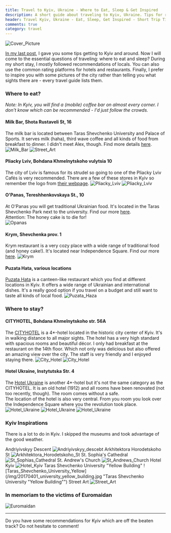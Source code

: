 ```yaml
---
title: Travel to Kyiv, Ukraine - Where to Eat, Sleep & Get Inspired
description: A short guide about traveling to Kyiv, Ukraine. Tips for restaurants, café and hotels in Kyiv.
header: Travel Kyiv, Ukraine - Eat, Sleep, Get Inspired - Short Trip Tips
comments: true
category: travel
---
```


![Cover_Picture](/img/20170401_opera_kyiv.jpg "National Opera of Ukraine")

[In my last post](http://eva-ernst.me/blog/travel-kyiv-getting-there-and-around/), I gave you some tips getting to Kyiv and around. Now I will come to the essential questions of traveling: where to eat and sleep? During my short stay, I mostly followed recommendations of locals. You can also use the common rating platforms for hotels and restaurants.
Finally, I prefer to inspire you with some pictures of the city rather than telling you what sights there are - every travel guide lists them.

### Where to eat?
*Note: In Kyiv, you will find a (mobile) coffee bar on almost every corner. I don't know which can be recommended - I'd just follow the crowds.*

#### Milk Bar, Shota Rustaveli St, 16

The milk bar is located between Taras Shevchenko University and Palace of Sports. It serves milk (haha), third wave coffee and all kinds of food from breakfast to dinner. I didn't meet Alex, though. Find more details [here](http://milkbar.com.ua/en).  
![Milk_Bar](/img/20170401_milkbar_kyiv.jpg "Inside the Milk Bar")
![Street_Art](/img/20170401_milkbar2.jpg "Breakfast at the Milk Bar")

#### Pliacky Lviv, Bohdana Khmelnytskoho vulytsia 10

The city of Lviv is famous for its strudel so going to one of the Pliacky Lviv Cafés is very recommended. There are a few of these stores in Kyiv so remember the logo from [their webpage](http://www.pliacky.lviv.ua/).
![Pliacky_Lviv](/img/20170401_pliacky_kyiv_2.jpg "Pliacky Lviv Strudel Café")
![Pliacky_Lviv](/img/20170401_pliacky_kyiv.jpg "Pliacky Lviv Strudel")

#### O'Panas, Tereshhenkovskaya St., 10

At O'Panas you will get traditional Ukrainian food. It's located in the Taras Shevchenko Park next to the university. Find our more [here](https://www.tripadvisor.co.uk/Restaurant_Review-g294474-d1101962-Reviews-O_Panas-Kiev.html).  
Attention: The honey cake is to die for!  
![Opanas](/img/20170401_opanas_1.jpg "Dinner at O'Panas")

#### Krym, Shevchenka prov. 1 

Krym restaurant is a very cozy place with a wide range of traditional food (and honey cake!). It's located near Independence Square. Find our more [here](https://www.tripadvisor.co.uk/Restaurant_Review-g294474-d1644107-Reviews-Krym-Kiev.html).
![Krym](/img/20170401_krim_restaurant_02.jpg "Dinner at Krym")

#### Puzata Hata, various locations 

[Puzata Hata](http://www.puzatahata.com.ua/eng/) is a canteen-like restaurant which you find at different locations in Kyiv. It offers a wide range of Ukrainian and international dishes. It's a really good option if you travel on a budget and still want to taste all kinds of local food. 
![Puzata_Haza](/img/20170401_puzatahata.jpg "Puzata Hata Canteens - Yes, this one is closed due to construction")

### Where to stay?
#### CITYHOTEL, Bohdana Khmelnytskoho str. 56A 

The [CITYHOTEL](http://cityhotel.ua/en) is a 4*-hotel located in the historic city center of Kyiv. It's in walking distance to all major sights. The hotel has a very high standard with spacious rooms and beautiful décor. I only had breakfast at the restaurant on the 14th floor. Which not only was delicious but also offered an amazing view over the city. The staff is very friendly and I enjoyed staying there.
![City_Hotel](/img/20170401_cityhotel_1.jpg "City Hotel Room")
![City_Hotel](/img/20170401_cityhotel_2.jpg "City Hotel View")

#### Hotel Ukraine, Instytutska Str. 4

The [Hotel Ukraine](http://www.ukraine-hotel.kiev.ua/en/) is another 4*-hotel but it's not the same category as the CITYHOTEL. It is an old hotel (1912) and all rooms have been renovated (not too recently, though). The room comes without a safe.  
The location of the hotel is also very central. From you room you look over the Independence Square where you the revolution took place.
![Hotel_Ukraine](/img/20170401_hotel_ukraine_1.jpg "Hotel Ukraine Room")
![Hotel_Ukraine](/img/20170401_hotel_ukraine_2.jpg "Hotel Ukraine View")
![Hotel_Ukraine](/img/20170401_hotel_ukraine_3.jpg "Hotel Ukraine Front")

### Kyiv Inspirations

There is a lot to do in Kyiv. I skipped the museums and took advantage of the good weather.  

Andriyivskyy Descent
![Andriyivskyy_descebt](/img/20170401_andriyivskyydescent.jpg "Andriyivskyy Descent")
Arkhitektora Horodetskoho St
![Arkhitektora_Horodetskoho_St](/img/20170401_arkhitektora_horodetskoho_st.jpg "Arkhitektora_Horodetskoho_St")
St. Sophia's Cathedral
![St_Sophias_Cathedral](/img/20170401_cathedralkyiv.jpg "St. Sophia's Cathedral") 
St. Andrew's Church
![St_Andrews_Church](/img/20170401_standrews_church.jpg "St. Andrew's Church")
Hotel Kyiv
![Hotel_Kyiv](/img/20170401_hotel_kyiv.jpg "Hotel Kyiv")
Taras Shevchenko University "Yellow Building"
![Taras_Shevchenko_University_Yellow](/img/20170401_university_yellow_building.jpg "Taras Shevchenko University "Yellow Building"")
Street Art
![Street_Art](/img/20170401_streetart.jpg "Street Art")

### In memoriam to the victims of Euromaidan 

![Euromaidan](/img/20170401_independence_square.jpg "In Memoriam to the victims of Euromaidan")

---
Do you have some recommendations for Kyiv which are off the beaten track? Do not hesitate to comment!
